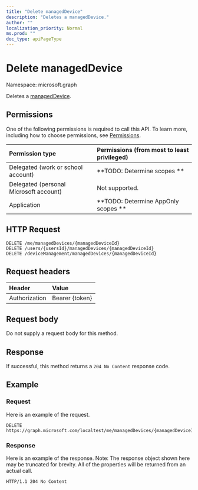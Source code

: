 ```yaml
---
title: "Delete managedDevice"
description: "Deletes a managedDevice."
author: ""
localization_priority: Normal
ms.prod: ""
doc_type: apiPageType
---
```


# Delete managedDevice

Namespace: microsoft.graph

Deletes a [managedDevice](../resources/manageddevice.md).

## Permissions
One of the following permissions is required to call this API. To learn more, including how to choose permissions, see [Permissions](/concepts/permissions-reference.md).

|Permission type|Permissions (from most to least privileged)|
|:---|:---|
|Delegated (work or school account)|**TODO: Determine scopes **|
|Delegated (personal Microsoft account)|Not supported.|
|Application|**TODO: Determine AppOnly scopes **|

## HTTP Request
<!-- {
  "blockType": "ignored"
}
-->
``` http
DELETE /me/managedDevices/{managedDeviceId}
DELETE /users/{usersId}/managedDevices/{managedDeviceId}
DELETE /deviceManagement/managedDevices/{managedDeviceId}
```

## Request headers
|Header|Value|
|:---|:---|
|Authorization|Bearer {token}|

## Request body
Do not supply a request body for this method.

## Response
If successful, this method returns a `204 No Content` response code.

## Example

### Request
Here is an example of the request.
<!-- {
  "blockType": "request",
  "name": "delete_manageddevice"
}
-->
``` http
DELETE https://graph.microsoft.com/localtest/me/managedDevices/{managedDeviceId}
```

### Response
Here is an example of the response. Note: The response object shown here may be truncated for brevity. All of the properties will be returned from an actual call.
<!-- {
  "blockType": "response",
  "truncated": true
}
-->
``` http
HTTP/1.1 204 No Content
```

